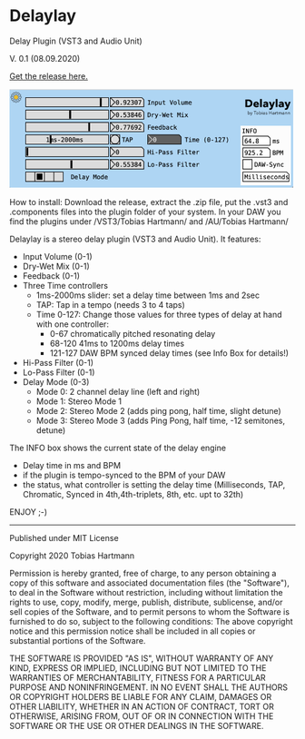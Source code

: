 # Delaylay
Delay Plugin (VST3 and Audio Unit)

V. 0.1 (08.09.2020)

[Get the release here.](https://github.com/tob-har/Delaylay/releases/)

<img src="https://github.com/tob-har/Delaylay/blob/master/delaylay-screenshot.png" alt="Delaylay Plugin" width="500"/>


How to install:
Download the release, extract the .zip file, put the .vst3 and .components files into the plugin folder of your system.
In your DAW you find the plugins under /VST3/Tobias Hartmann/ and /AU/Tobias Hartmann/


Delaylay is a stereo delay plugin (VST3 and Audio Unit).
It features:
- Input Volume (0-1)
- Dry-Wet Mix (0-1)
- Feedback (0-1)
- Three Time controllers
  - 1ms-2000ms slider: set a delay time between 1ms and 2sec
  - TAP: Tap in a tempo (needs 3 to 4 taps)
  - Time 0-127: Change those values for three types of delay at hand with one controller:
    - 0-67 chromatically pitched resonating delay
    - 68-120 41ms to 1200ms delay times
    - 121-127 DAW BPM synced delay times (see Info Box for details!)
- Hi-Pass Filter (0-1)
- Lo-Pass Filter (0-1)
- Delay Mode (0-3)
  - Mode 0: 2 channel delay line (left and right)
  - Mode 1: Stereo Mode 1 
  - Mode 2: Stereo Mode 2 (adds ping pong, half time, slight detune)
  - Mode 3: Stereo Mode 3 (adds Ping Pong, half time, -12 semitones, detune)

The INFO box shows the current state of the delay engine
- Delay time in ms and BPM
- if the plugin is tempo-synced to the BPM of your DAW
- the status, what controller is setting the delay time (Milliseconds, TAP, Chromatic, Synced in 4th,4th-triplets, 8th, etc. upt to 32th)

ENJOY ;-)



---


Published under MIT License

Copyright 2020 Tobias Hartmann 

Permission is hereby granted, free of charge, to any person obtaining a copy of this software and associated documentation files (the "Software"), to deal in the Software without restriction, including without limitation the rights to use, copy, modify, merge, publish, distribute, sublicense, and/or sell copies of the Software, and to permit persons to whom the Software is furnished to do so, subject to the following conditions: The above copyright notice and this permission notice shall be included in all copies or substantial portions of the Software. 

THE SOFTWARE IS PROVIDED "AS IS", WITHOUT WARRANTY OF ANY KIND, EXPRESS OR IMPLIED, INCLUDING BUT NOT LIMITED TO THE WARRANTIES OF MERCHANTABILITY, FITNESS FOR A PARTICULAR PURPOSE AND NONINFRINGEMENT. IN NO EVENT SHALL THE AUTHORS OR COPYRIGHT HOLDERS BE LIABLE FOR ANY CLAIM, DAMAGES OR OTHER LIABILITY, WHETHER IN AN ACTION OF CONTRACT, TORT OR OTHERWISE, ARISING FROM, OUT OF OR IN CONNECTION WITH THE SOFTWARE OR THE USE OR OTHER DEALINGS IN THE SOFTWARE.

